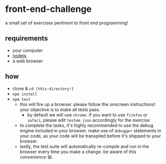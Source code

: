 # front-end-challenge

a small set of exercises pertinent to front end programming!

## requirements

- your computer
- [nodejs](http://www.nodejs.org)
- a web browser

## how

- clone & `cd [this-directory!]`
- `npm install`
- `npm test`
  - this will fire up a browser.  please follow the onscreen instructions!  your objective is to make all tests pass.
    - by default we will use `chrome`. if you want to use `firefox` or `safari`, please edit `testem.json` accordingly for the exercise
  - to complete the tasks, it's highly recommended to use the debug engine included in your browser.  make use of `debugger` statements in your code, as your code will be transpiled before it's shipped to your browser.
  - lastly, the test suite will automatically re-compile and run in the browser every time you make a change. be aware of this _convenience_ :smile:.
